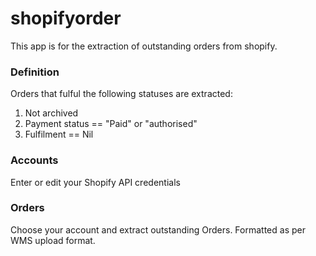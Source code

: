 # shopifyorder

This app is for the extraction of outstanding orders from shopify.

### Definition
Orders that fulful the following statuses are extracted:
1. Not archived
2. Payment status == "Paid" or "authorised"
2. Fulfilment == Nil

### Accounts
Enter or edit your Shopify API credentials

### Orders
Choose your account and extract outstanding Orders. Formatted as per WMS upload format.
